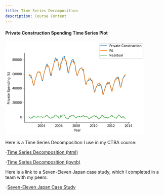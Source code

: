 ```yaml
---
title: Time Series Decomposition
description: Course Content
---
```


#### Private Construction Spending Time Series Plot


![Private TS Plot](tsplot.png)

Here is a Time Series Decomposition I use in my CTBA course:

-[Time Series Decomposition (html)](M3TSDecomposition.html)

-[Time Series Decomposition (ipynb)](M3TSDecomposition.ipynb)


Here is a link to a Seven-Eleven Japan case study, which I completed in a team with my peers:

-[Seven-Eleven Japan Case Study](https://github.com/cav24/sevenelevencase) 
